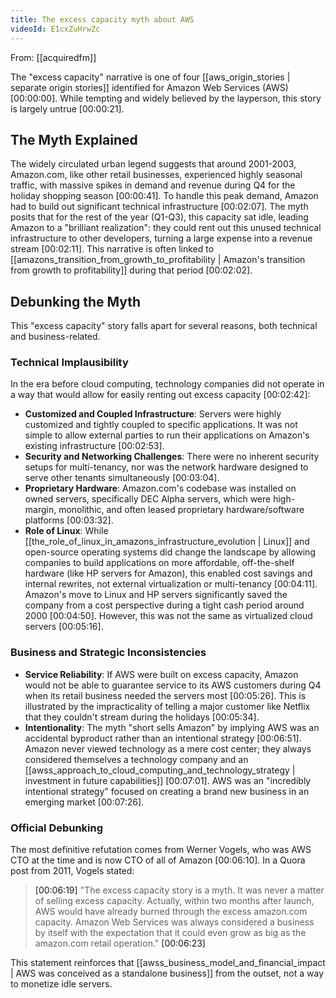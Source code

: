 ```yaml
---
title: The excess capacity myth about AWS
videoId: E1cxZuHrwZc
---
```


From: [[acquiredfm]] <br/> 

The "excess capacity" narrative is one of four [[aws_origin_stories | separate origin stories]] identified for Amazon Web Services (AWS) <a class="yt-timestamp" data-t="00:00:00">[00:00:00]</a>. While tempting and widely believed by the layperson, this story is largely untrue <a class="yt-timestamp" data-t="00:00:21">[00:00:21]</a>.

## The Myth Explained

The widely circulated urban legend suggests that around 2001-2003, Amazon.com, like other retail businesses, experienced highly seasonal traffic, with massive spikes in demand and revenue during Q4 for the holiday shopping season <a class="yt-timestamp" data-t="00:00:41">[00:00:41]</a>. To handle this peak demand, Amazon had to build out significant technical infrastructure <a class="yt-timestamp" data-t="00:02:07">[00:02:07]</a>. The myth posits that for the rest of the year (Q1-Q3), this capacity sat idle, leading Amazon to a "brilliant realization": they could rent out this unused technical infrastructure to other developers, turning a large expense into a revenue stream <a class="yt-timestamp" data-t="00:02:11">[00:02:11]</a>. This narrative is often linked to [[amazons_transition_from_growth_to_profitability | Amazon's transition from growth to profitability]] during that period <a class="yt-timestamp" data-t="00:02:02">[00:02:02]</a>.

## Debunking the Myth

This "excess capacity" story falls apart for several reasons, both technical and business-related.

### Technical Implausibility

In the era before cloud computing, technology companies did not operate in a way that would allow for easily renting out excess capacity <a class="yt-timestamp" data-t="00:02:42">[00:02:42]</a>:
*   **Customized and Coupled Infrastructure**: Servers were highly customized and tightly coupled to specific applications. It was not simple to allow external parties to run their applications on Amazon's existing infrastructure <a class="yt-timestamp" data-t="00:02:53">[00:02:53]</a>.
*   **Security and Networking Challenges**: There were no inherent security setups for multi-tenancy, nor was the network hardware designed to serve other tenants simultaneously <a class="yt-timestamp" data-t="00:03:04">[00:03:04]</a>.
*   **Proprietary Hardware**: Amazon.com's codebase was installed on owned servers, specifically DEC Alpha servers, which were high-margin, monolithic, and often leased proprietary hardware/software platforms <a class="yt-timestamp" data-t="00:03:32">[00:03:32]</a>.
*   **Role of Linux**: While [[the_role_of_linux_in_amazons_infrastructure_evolution | Linux]] and open-source operating systems did change the landscape by allowing companies to build applications on more affordable, off-the-shelf hardware (like HP servers for Amazon), this enabled cost savings and internal rewrites, not external virtualization or multi-tenancy <a class="yt-timestamp" data-t="00:04:11">[00:04:11]</a>. Amazon's move to Linux and HP servers significantly saved the company from a cost perspective during a tight cash period around 2000 <a class="yt-timestamp" data-t="00:04:50">[00:04:50]</a>. However, this was not the same as virtualized cloud servers <a class="yt-timestamp" data-t="00:05:16">[00:05:16]</a>.

### Business and Strategic Inconsistencies

*   **Service Reliability**: If AWS were built on excess capacity, Amazon would not be able to guarantee service to its AWS customers during Q4 when its retail business needed the servers most <a class="yt-timestamp" data-t="00:05:26">[00:05:26]</a>. This is illustrated by the impracticality of telling a major customer like Netflix that they couldn't stream during the holidays <a class="yt-timestamp" data-t="00:05:34">[00:05:34]</a>.
*   **Intentionality**: The myth "short sells Amazon" by implying AWS was an accidental byproduct rather than an intentional strategy <a class="yt-timestamp" data-t="00:06:51">[00:06:51]</a>. Amazon never viewed technology as a mere cost center; they always considered themselves a technology company and an [[awss_approach_to_cloud_computing_and_technology_strategy | investment in future capabilities]] <a class="yt-timestamp" data-t="00:07:01">[00:07:01]</a>. AWS was an "incredibly intentional strategy" focused on creating a brand new business in an emerging market <a class="yt-timestamp" data-t="00:07:26">[00:07:26]</a>.

### Official Debunking

The most definitive refutation comes from Werner Vogels, who was AWS CTO at the time and is now CTO of all of Amazon <a class="yt-timestamp" data-t="00:06:10">[00:06:10]</a>. In a Quora post from 2011, Vogels stated:

> <a class="yt-timestamp" data-t="00:06:19">[00:06:19]</a> "The excess capacity story is a myth. It was never a matter of selling excess capacity. Actually, within two months after launch, AWS would have already burned through the excess amazon.com capacity. Amazon Web Services was always considered a business by itself with the expectation that it could even grow as big as the amazon.com retail operation." <a class="yt-timestamp" data-t="00:06:23">[00:06:23]</a>

This statement reinforces that [[awss_business_model_and_financial_impact | AWS was conceived as a standalone business]] from the outset, not a way to monetize idle servers.